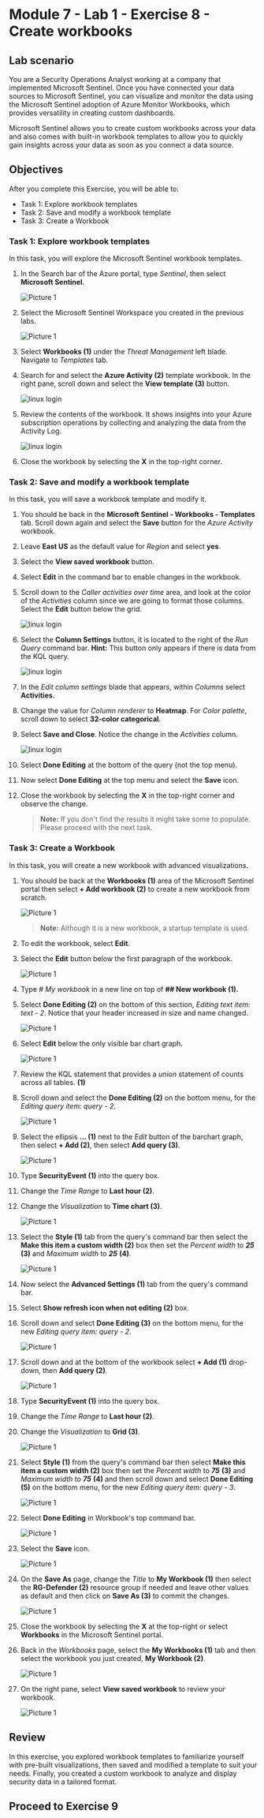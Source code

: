 # Module 7 - Lab 1 - Exercise 8 - Create workbooks

## Lab scenario

You are a Security Operations Analyst working at a company that implemented Microsoft Sentinel. Once you have connected your data sources to Microsoft Sentinel, you can visualize and monitor the data using the Microsoft Sentinel adoption of Azure Monitor Workbooks, which provides versatility in creating custom dashboards. 

Microsoft Sentinel allows you to create custom workbooks across your data and also comes with built-in workbook templates to allow you to quickly gain insights across your data as soon as you connect a data source.

## Objectives

After you complete this Exercise, you will be able to:

-   Task 1: Explore workbook templates
-   Task 2: Save and modify a workbook template
-   Task 3: Create a Workbook

### Task 1: Explore workbook templates

In this task, you will explore the Microsoft Sentinel workbook templates.

1. In the Search bar of the Azure portal, type *Sentinel*, then select **Microsoft Sentinel**.

    ![Picture 1](../Media/sc-200-19.png)

1. Select the Microsoft Sentinel Workspace you created in the previous labs.

    ![Picture 1](../Media/xx2.png)

1. Select **Workbooks (1)** under the *Threat Management* left blade. Navigate to *Templates* tab.

1. Search for and select the **Azure Activity (2)** template workbook. In the right pane, scroll down and select the **View template (3)** button.

    ![linux login](../Media/sc-200-69.png)   

1. Review the contents of the workbook. It shows insights into your Azure subscription operations by collecting and analyzing the data from the Activity Log.

    ![linux login](../Media/m3.png)  

1. Close the workbook by selecting the **X** in the top-right corner.

### Task 2: Save and modify a workbook template

In this task, you will save a workbook template and modify it.

1. You should be back in the **Microsoft Sentinel - Workbooks - Templates** tab. Scroll down again and select the **Save** button for the *Azure Activity* workbook. 

1. Leave **East US** as the default value for *Region* and select **yes**.

1. Select the **View saved workbook** button.

1. Select **Edit** in the command bar to enable changes in the workbook.

1. Scroll down to the *Caller activities over time* area, and look at the color of the *Activities* column since we are going to format those columns. Select the **Edit** button below the grid.

   ![linux login](../Media/m4.png)  

1. Select the **Column Settings** button, it is located to the right of the *Run Query* command bar. **Hint:** This button only appears if there is data from the KQL query.

   ![linux login](../Media/m5.png)  

1. In the *Edit column settings* blade that appears, within *Columns* select **Activities**.

1. Change the value for *Column renderer* to **Heatmap**. For *Color palette*, scroll down to select **32-color categorical**.

1. Select **Save and Close**. Notice the change in the *Activities* column.

   ![linux login](../Media/m6.png)  

1. Select **Done Editing** at the bottom of the query (not the top menu).

1. Now select **Done Editing** at the top menu and select the **Save** icon. 

1. Close the workbook by selecting the **X** in the top-right corner and observe the change.

   >**Note:** If you don't find the results it might take some to populate. Please proceed with the next task.
  
### Task 3: Create a Workbook

In this task, you will create a new workbook with advanced visualizations.

1. You should be back at the **Workbooks (1)** area of the Microsoft Sentinel portal then  select **+ Add workbook (2)** to create a new workbook from scratch. 

    ![Picture 1](../Media/sc-200-8-1.png)

     >**Note:** Although it is a new workbook, a startup template is used.

1. To edit the workbook, select **Edit**.

1. Select the **Edit** button below the first paragraph of the workbook.

    ![Picture 1](../Media/sc-200-8-2.png)

1. Type *# My workbook* in a new line on top of **## New workbook (1).**

1. Select **Done Editing (2)** on the bottom of this section, *Editing text item: text - 2*. Notice that your header increased in size and name changed.

    ![Picture 1](../Media/sc-200-8-3.png)

1. Select **Edit** below the only visible bar chart graph.

    ![Picture 1](../Media/sc-200-8-4.png)

1. Review the KQL statement that provides a *union* statement of counts across all tables. **(1)**

1. Scroll down and select the **Done Editing (2)** on the bottom menu, for the *Editing query item: query - 2*.

    ![Picture 1](../Media/sc-200-8-6.png)

1. Select the ellipsis **... (1)** next to the *Edit* button of the barchart graph, then select **+ Add (2)**, then select **Add query (3)**.

    ![Picture 1](../Media/sc-200-8-7.png)

1. Type **SecurityEvent (1)** into the query box.

1. Change the *Time Range* to **Last hour (2)**.

1. Change the *Visualization* to **Time chart (3)**.

    ![Picture 1](../Media/sc-200-8-8.png)
   
1. Select the **Style (1)** tab from the query's command bar then select the **Make this item a custom width (2)** box then set the *Percent width* to ***25*** **(3)** and *Maximum width* to ***25*** **(4)**.

    ![Picture 1](../Media/sc-200-8-9.png)

1. Now select the **Advanced Settings (1)** tab from the query's command bar.

1. Select **Show refresh icon when not editing (2)** box. 

1. Scroll down and select **Done Editing (3)** on the bottom menu, for the new *Editing query item: query - 2*.

    ![Picture 1](../Media/sc-200-8-10.png)

1. Scroll down and at the bottom of the workbook select **+ Add (1)** drop-down, then **Add query (2)**.

    ![Picture 1](../Media/sc-200-8-11.png)

1. Type **SecurityEvent (1)** into the query box.

1. Change the *Time Range* to **Last hour (2)**.

1. Change the *Visualization* to **Grid (3)**.

    ![Picture 1](../Media/sc-200-8-12.png)

1. Select **Style (1)** from the query's command bar then select **Make this item a custom width (2)** box then set the *Percent width* to ***75*** **(3)** and *Maximum width* to ***75*** **(4)** and then scroll down and select **Done Editing (5)** on the bottom menu, for the new *Editing query item: query - 3*.

    ![Picture 1](../Media/sc-200-8-13.png)

1. Select **Done Editing** in Workbook's top command bar.

    ![Picture 1](../Media/sc-200-8-14.png)

1. Select the **Save** icon.

    ![Picture 1](../Media/sc-200-8-15.png)

1. On the **Save As** page, change the *Title* to **My Workbook (1)** then select the **RG-Defender (2)** resource group if needed and leave other values as default and then click on **Save As (3)** to commit the changes. 

    ![Picture 1](../Media/sc-200-8-16.png)

1. Close the workbook by selecting the **X** at the top-right or select **Workbooks** in the Microsoft Sentinel portal.

1. Back in the *Workbooks* page, select the **My Workbooks (1)** tab and then select the workbook you just created, **My Workbook (2)**.

    ![Picture 1](../Media/sc-200-8-17.png)

1. On the right pane, select **View saved workbook** to review your workbook.

    ![Picture 1](../Media/sc-200-8-18.png)

## Review

In this exercise, you explored workbook templates to familiarize yourself with pre-built visualizations, then saved and modified a template to suit your needs. Finally, you created a custom workbook to analyze and display security data in a tailored format.

## Proceed to Exercise 9
